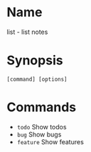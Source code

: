 # Name

list - list notes

# Synopsis

```
[command] [options]
```

# Commands

* `todo` Show todos
* `bug` Show bugs
* `feature` Show features
